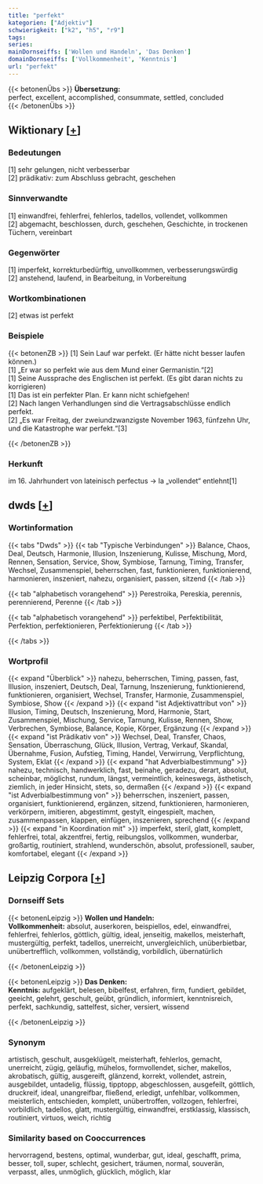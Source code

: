 ```yaml
---
title: "perfekt"
kategorien: ["Adjektiv"]
schwierigkeit: ["k2", "h5", "r9"]
tags:
series:
mainDornseiffs: ['Wollen und Handeln', 'Das Denken']
domainDornseiffs: ['Vollkommenheit', 'Kenntnis']
url: "perfekt"
---
```


{{< betonenÜbs >}}
**Übersetzung:**  
perfect, excellent, accomplished, consummate, settled, concluded  
{{< /betonenÜbs >}}

## Wiktionary [[+](https://de.wiktionary.org/wiki/perfekt)]

### Bedeutungen
[1] sehr gelungen, nicht verbesserbar  
[2] prädikativ: zum Abschluss gebracht, geschehen  

### Sinnverwandte
[1] einwandfrei, fehlerfrei, fehlerlos, tadellos, vollendet, vollkommen  
[2] abgemacht, beschlossen, durch, geschehen, Geschichte, in trockenen Tüchern, vereinbart  

### Gegenwörter
[1] imperfekt, korrekturbedürftig, unvollkommen, verbesserungswürdig  
[2] anstehend, laufend, in Bearbeitung, in Vorbereitung  

### Wortkombinationen
[2] etwas ist perfekt  

### Beispiele
{{< betonenZB >}}
[1] Sein Lauf war perfekt. (Er hätte nicht besser laufen können.)  
[1] „Er war so perfekt wie aus dem Mund einer Germanistin.“[2]  
[1] Seine Aussprache des Englischen ist perfekt. (Es gibt daran nichts zu korrigieren)  
[1] Das ist ein perfekter Plan. Er kann nicht schiefgehen!  
[2] Nach langen Verhandlungen sind die Vertragsabschlüsse endlich perfekt.  
[2] „Es war Freitag, der zweiundzwanzigste November 1963, fünfzehn Uhr, und die Katastrophe war perfekt.“[3]  

{{< /betonenZB >}}
### Herkunft
im 16. Jahrhundert von lateinisch perfectus → la „vollendet“ entlehnt[1]  



## dwds [[+](https://www.dwds.de/wb/perfekt)]

### Wortinformation
{{< tabs "Dwds" >}}
{{< tab "Typische Verbindungen" >}}
Balance, Chaos, Deal, Deutsch, Harmonie, Illusion, Inszenierung, Kulisse, Mischung, Mord, Rennen, Sensation, Service, Show, Symbiose, Tarnung, Timing, Transfer, Wechsel, Zusammenspiel, beherrschen, fast, funktionieren, funktionierend, harmonieren, inszeniert, nahezu, organisiert, passen, sitzend
{{< /tab >}}

{{< tab "alphabetisch vorangehend" >}}
Perestroika, Pereskia, perennis, perennierend, Perenne
{{< /tab >}}

{{< tab "alphabetisch vorangehend" >}}
perfektibel, Perfektibilität, Perfektion, perfektionieren, Perfektionierung
{{< /tab >}}

{{< /tabs >}}

### Wortprofil
{{< expand "Überblick" >}} nahezu, beherrschen, Timing, passen, fast, Illusion, inszeniert, Deutsch, Deal, Tarnung, Inszenierung, funktionierend, funktionieren, organisiert, Wechsel, Transfer, Harmonie, Zusammenspiel, Symbiose, Show {{< /expand >}}
{{< expand "ist Adjektivattribut von" >}} Illusion, Timing, Deutsch, Inszenierung, Mord, Harmonie, Start, Zusammenspiel, Mischung, Service, Tarnung, Kulisse, Rennen, Show, Verbrechen, Symbiose, Balance, Kopie, Körper, Ergänzung {{< /expand >}}
{{< expand "ist Prädikativ von" >}} Wechsel, Deal, Transfer, Chaos, Sensation, Überraschung, Glück, Illusion, Vertrag, Verkauf, Skandal, Übernahme, Fusion, Aufstieg, Timing, Handel, Verwirrung, Verpflichtung, System, Eklat {{< /expand >}}
{{< expand "hat Adverbialbestimmung" >}} nahezu, technisch, handwerklich, fast, beinahe, geradezu, derart, absolut, scheinbar, möglichst, rundum, längst, vermeintlich, keineswegs, ästhetisch, ziemlich, in jeder Hinsicht, stets, so, dermaßen {{< /expand >}}
{{< expand "ist Adverbialbestimmung von" >}} beherrschen, inszeniert, passen, organisiert, funktionierend, ergänzen, sitzend, funktionieren, harmonieren, verkörpern, imitieren, abgestimmt, gestylt, eingespielt, machen, zusammenpassen, klappen, einfügen, inszenieren, sprechend {{< /expand >}}
{{< expand "in Koordination mit" >}} imperfekt, steril, glatt, komplett, fehlerfrei, total, akzentfrei, fertig, reibungslos, vollkommen, wunderbar, großartig, routiniert, strahlend, wunderschön, absolut, professionell, sauber, komfortabel, elegant {{< /expand >}}

## Leipzig Corpora [[+](https://corpora.uni-leipzig.de/en/res?word=perfekt&corpusId=deu_newscrawl-public_2018)]

### Dornseiff Sets
{{< betonenLeipzig >}}
**Wollen und Handeln:**  
**Vollkommenheit:** absolut, auserkoren, beispiellos, edel, einwandfrei, fehlerfrei, fehlerlos, göttlich, gültig, ideal, jenseitig, makellos, meisterhaft, mustergültig, perfekt, tadellos, unerreicht, unvergleichlich, unüberbietbar, unübertrefflich, vollkommen, vollständig, vorbildlich, übernatürlich  

{{< /betonenLeipzig >}}


{{< betonenLeipzig >}}
**Das Denken:**  
**Kenntnis:** aufgeklärt, belesen, bibelfest, erfahren, firm, fundiert, gebildet, geeicht, gelehrt, geschult, geübt, gründlich, informiert, kenntnisreich, perfekt, sachkundig, sattelfest, sicher, versiert, wissend  

{{< /betonenLeipzig >}}

### Synonym
artistisch, geschult, ausgeklügelt, meisterhaft, fehlerlos, gemacht, unerreicht, zügig, geläufig, mühelos, formvollendet, sicher, makellos, akrobatisch, gültig, ausgereift, glänzend, korrekt, vollendet, astrein, ausgebildet, untadelig, flüssig, tipptopp, abgeschlossen, ausgefeilt, göttlich, druckreif, ideal, unangreifbar, fließend, erledigt, unfehlbar, vollkommen, meisterlich, entschieden, komplett, unübertroffen, vollzogen, fehlerfrei, vorbildlich, tadellos, glatt, mustergültig, einwandfrei, erstklassig, klassisch, routiniert, virtuos, weich, richtig


### Similarity based on Cooccurrences
hervorragend, bestens, optimal, wunderbar, gut, ideal, geschafft, prima, besser, toll, super, schlecht, gesichert, träumen, normal, souverän, verpasst, alles, unmöglich, glücklich, möglich, klar

